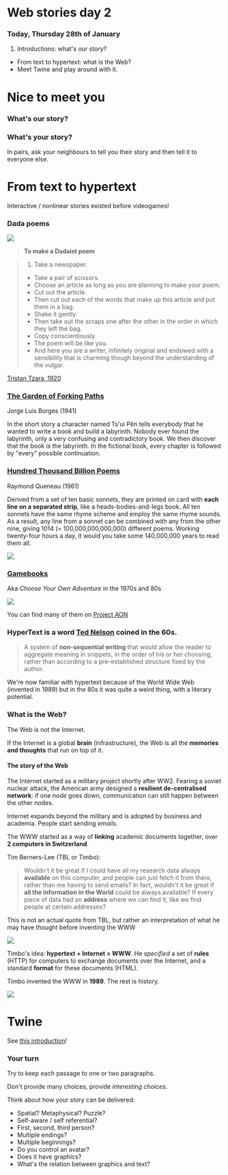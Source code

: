 # Web stories day 2

### Today, Thursday 28th of January

1. Introductions: what's our story? 
* From text to hypertext: what is the Web?
* Meet Twine and play around with it. 


# Nice to meet you

### What's our story? 

### What's your story?

In pairs, ask your neighbours to tell you their story and then tell it to everyone else.

<!--CSS > https://www.glorioustrainwrecks.com/node/5163-->

# From text to hypertext

Interactive / nonlinear stories existed before videogames!

### **Dada** poems

![](../../assets/dadaist-poem.jpg)
>	**To make a Dadaist poem**

> 1. Take a newspaper.
> * Take a pair of scissors.
> * Choose an article as long as you are planning to make your poem.
> * Cut out the article.
> * Then cut out each of the words that make up this article and put them in a bag.
> * Shake it gently.
> * Then take out the scraps one after the other in the order in which they left the bag.
> * Copy conscientiously.
> * The poem will be like you.
> * And here you are a writer, infinitely original and endowed with a sensibility that is charming though beyond the understanding of the vulgar.[Tristan Tzara, 1920](http://en.wikipedia.org/wiki/Tristan_Tzara)

### [The Garden of Forking Paths](http://en.wikipedia.org/wiki/The_Garden_of_Forking_Paths) 

Jorge Luis Borges (1941)	In the short story a character named Ts'ui Pên tells everybody that he wanted to write a book and build a labyrinth. Nobody ever found the labyrinth, only a very confusing and contradictory book. We then discover that the book *is* the labyrinth. In the fictional book, every chapter is followed by "every" possible continuation.

### [Hundred Thousand Billion Poems](http://www.bevrowe.info/Queneau/QueneauRandom_v4.html) 

Raymond Queneau (1961)

Derived from a set of ten basic sonnets, they are printed on card with **each line on a separated strip**, like a heads-bodies-and-legs book. All ten sonnets have the same rhyme scheme and employ the same rhyme sounds. As a result, any line from a sonnet can be combined with any from the other nine, giving 1014 (= 100,000,000,000,000) different poems. Working twenty-four hours a day, it would you take some 140,000,000 years to read them all.
	
![](../../assets/100-billion-poems.png)

### [Gamebooks](http://samizdat.cc/cyoa)

Aka *Choose Your Own Adventure* in the 1970s and 80s

[![](../../assets/ufo-acorn-nodes.png)](http://samizdat.cc/cyoa)
	
You can find many of them on [Project AON](http://www.projectaon.org/en/Main/Books)

### **HyperText** is a word [Ted Nelson](http://en.wikipedia.org/wiki/Ted_Nelson) coined in the 60s. 

> A system of **non-sequential writing** that would allow the reader to aggregate meaning in snippets, in the order of his or her choosing, rather than according to a pre-established structure fixed by the author.
	We're now familiar with hypertext because of the World Wide Web (invented in 1989) but in the 80s it was quite a weird thing, with a literary potential.
<!--Examples: [Afternoon](http://www.wwnorton.com/college/english/pmaf/hypertext/aft/index.html) and [253](http://www.ryman-novel.com/)--><!--* **Text Adventures** like [ZORK](http://en.wikipedia.org/wiki/Zork) were massively popular in the 80s.

	[![](../../assets/zork.png)](https://www.youtube.com/watch?v=ikYv6OsgGSk)-->

<!--[Choose your own adventure](http://www.theguardian.com/commentisfree/2014/oct/20/gamergate-internet-toughest-game-woman-enemies) (sort of) by Charlie Brooker-->

<!--More and more on [Electronic Literature](http://directory.eliterature.org)-->

### What is the Web?

The Web is not the Internet. 

If the Internet is a global **brain** (infrastructure), the Web is all the **memories and thoughts** that run on top of it.

#### The story of the Web

The Internet started as a military project shortly after WW2. Fearing a soviet nuclear attack, the American army designed a **resilient de-centralised network**: if one *node* goes down, communication can still happen between the other nodes.

Internet expands beyond the military and is adopted by business and academia. People start sending *emails*. 

The WWW started as a way of **linking** academic documents together, over **2 computers in Switzerland**. 

Tim Berners-Lee (TBL or Timbo): 

> Wouldn't it be great if I could have all my research data always **available** on this computer, and people can just fetch it from there, rather than me having to send emails? In fact, wouldn't it be great if **all the information in the World** could be always available? If every piece of data had an **address** where we can find it, like we find people at certain addresses?
	
This is not an actual quote from TBL, but rather an interpretation of what he may have thought before inventing the WWW

[![](../../assets/www-proposal.gif)](http://info.cern.ch/Proposal.html)

Timbo's idea: **hypertext + Internet = WWW**. He *specified* a set of **rules** (HTTP) for computers to exchange documents over the Internet, and a standard **format** for these documents (HTML). 

Timbo invented the WWW in **1989**. The rest is history. 

[![](../../assets/web-graph.gif)](https://en.wikipedia.org/wiki/File:Internet_map_plain_1024.png)


# Twine

See [this introduction](../../twine)!

### Your turn

Try to keep each passage to one or two paragraphs.

Don't provide many choices, provide *interesting choices*.

Think about how your story can be delivered:

* Spatial? Metaphysical? Puzzle?
* Self-aware / self referential?
* First, second, third person?
* Multiple endings? 
* Multiple beginnings?
* Do you control an avatar?
* Does it have graphics? 
* What's the relation between graphics and text?